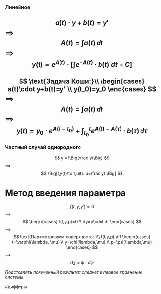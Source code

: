 ### Линейное
$$
a(t)\cdot y+b(t)=y'
$$
$\implies$
$$
A(t)=\int a(t)\,dt
$$
$\implies$
$$
y(t)=e^{A(t)} \cdot \Big[\int e^{-A(t)}\cdot b(t)\;dt + C\Big]
$$
---
$$
\text{Задача Коши:}\\
\begin{cases}
a(t)\cdot y+b(t)=y' \\
y(t_0)=y_0
\end{cases}
$$
$\implies$
$$
A(t)=\int a(t)\,dt
$$
$\implies$
$$
y(t)=y_0\cdot e^{A(t-t_0)}+\int_{t_0}^te^{A(t)-A(\tau)}\cdot b(\tau)\,d\tau
$$
---

### Частный случай однородного
$$
y'=f\Big(\frac yt\Big)
$$
$\implies$
$$
\Big[t,y(t)\to t,u(t): u=\frac yt \Big]
$$
# Метод введения параметра
$$
f(t,y,y')=0
$$
$\implies$
$$
\begin{cases}
f(t,y,p)=0 \\
dy=p\cdot dt
\end{cases}
$$
$\implies$
$$
\text{Параметризуем поверхность: }\\
f(t,y,p) \iff 
\begin{cases}
t=\varphi(\lambda, \mu) \\
y=\chi(\lambda,\mu) \\
p=\psi(\lambda,\mu)
\end{cases}
$$
$\implies$
$$
d\chi=\psi\cdot d\varphi
$$

*Подставлять полученный результат следует в первое уравнение системы*

#диффуры 